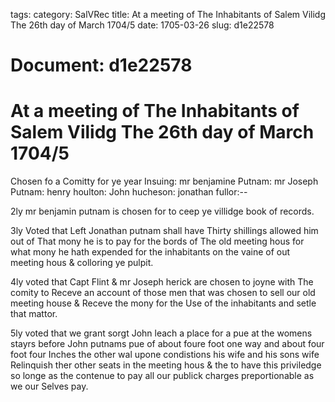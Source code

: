 tags: 
category: SalVRec
title: At a meeting of The Inhabitants of Salem Vilidg The 26th day of March 1704/5
date: 1705-03-26
slug: d1e22578




# Document: d1e22578


# At a meeting of The Inhabitants of Salem Vilidg The 26th day of March 1704/5 

Chosen fo a Comitty for ye year Insuing: mr benjamine Putnam: mr Joseph Putnam: henry houlton: John hucheson: jonathan fullor:--

2ly mr benjamin putnam is chosen for to ceep ye villidge book of records.

3ly Voted that Left Jonathan putnam shall have Thirty shillings allowed him out of That mony he is to pay for the bords of The old meeting hous for what mony he hath expended for the inhabitants on the vaine of out meeting hous & colloring ye pulpit.

4ly voted that Capt Flint & mr Joseph herick are chosen to joyne with The comity to Receve an account of those men that was chosen to sell our old meeting house & Receve the mony for the Use of the inhabitants and setle that mattor.

5ly voted that we grant sorgt John leach a place for a pue at the womens stayrs before John putnams pue of about foure foot one way and about four foot four Inches the other wal upone condistions his wife and his sons wife Relinquish ther other seats in the meeting hous & the to have this priviledge so longe as the contenue to pay all our publick charges preportionable as we our Selves pay.
